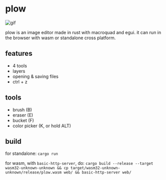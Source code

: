 # plow

![gif](https://github.com/user-attachments/assets/3e1b3fff-22e3-4927-860e-8db6337ff26d)


plow is an image editor made in rust with macroquad and egui. it can run in the browser with wasm or standalone cross platform.

## features

* 4 tools
* layers
* opening & saving files
* ctrl + z

## tools

* brush (B)
* eraser (E)
* bucket (F)
* color picker (K, or hold ALT)

## build

for standalone: `cargo run`

for wasm, with `basic-http-server`, do: `cargo build --release --target wasm32-unknown-unknown && cp target/wasm32-unknown-unknown/release/plow.wasm web/ && basic-http-server web/`
